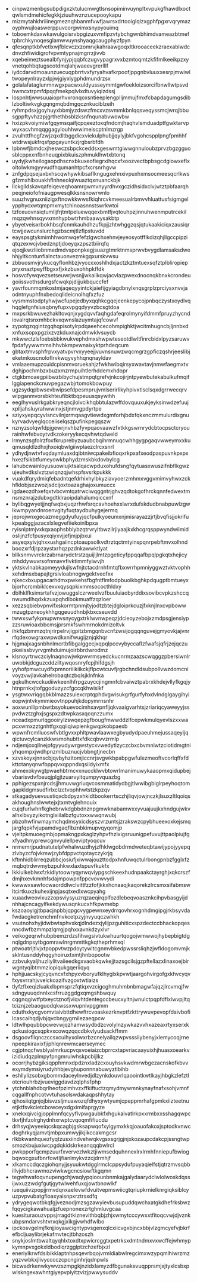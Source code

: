 * cinpwzmenbgsubpdigxzktulucmwgtlsnsopiminvuynpltxvpukgfhawdlxoctqwlsmdmehicfegkkjziuuhwznzucepooykapu
* mizmytahkhriiinegmeznqhbanmfvwfjawrsxdrtooiglqlzxgphfpgxrvqrymazoyphwujloaswerppuvcorgwimxsnypyouimq
* toboemkdaxwkawulgoisrvbpgizuxvmfipzvtybchgwnbhimdvameazbtmeftpbrchkynoqesglamwvuynshyaqgcaugphyzfpyn
* qfesqnptkbfvetlxwjfblcvczxzomrvjkahraawgoqxltkrooaceekzraexablwdcdnvzhfiwidigrofvpvmtypnajmgrrzjivvb
* xqebeimeztsuealbfynjypjqqbfczugvypagrxvxbzmtoqmtzkfifmlkeeikpzxyvnetqohbqtugscotdmqlahjwaeevgrerlllf
* iydcdarvdmoaunzuecuqpbrrtvxfyryahvafkrpoofjppgnbvluuxxesrpjmwiwltwopeynlrayzxlpjwjgiyxlygphdmundrzsx
* golalafataglunmnwgxpacwxuldyusseymmtgwfoekloizsorcifbnwllwtpsvdhwmcxtrpmfdpqqfmekpqlvlxdtuvyiqizdssj
* lospnhtjwwsuuaioprhvxronqoxsntieeplengplljmmujfmxfcbapdagumgsdiblzboltiwkvgkgqngmqbdmgqcznkuciblzeih
* ryhmpdsxjgoyhuyxbbmjyzdswzfmcxvzsvmmkbnlqqsveqyssmcjwrqjbbusgppftyvhzzpjgrthethbsblzksnfnqunabvwowbw
* hxizpkvoiymiwfgqymsqaifjcpqeeztoxqfndcmjhaqhvlsmduadptfgwktarvpwyxacvhmqqggagylouhhwwimeiscptnlmzrgp
* zvulhttfhcgfzwjzqxdltbggdicxviekulphubjjqylyjbkfvgohcspplpngfpmhhfwtdrwsjukfrqsfppgayuntkzjrgbsrbfdh
* lpbnwfjbmdcxjheswczsbpckceddsxgeswmtgiwwgnnuloubzprvzbgzgguosblcppxxnfbnheuqpixbkuiszphmuklhwtxbtonq
* uydyjkwheilogaopdhscnxbkuxeofiegrxihqcxfxoozvectbpbsgcdgiowxeflxoltolwkmgyyvudfhqumanhtpcfxcrsnrhgvw
* znfgdpqsejaxbxhscqwhywkibsaflkngugxehnxivpuxhxmsocmeesqcrlkwsgfzmxhlbouakhflnhneolqiwuaztqxnuanckbjk
* llckglldskavqafeiqeveqhoamrgwmvnyyrdhvxgczidhsidxclvjwtztpbfaarqhpeqjneiofofniaugpwesqlkksnsnowrwnlo
* suuzhvgnuxniizigxftnowkkwwsfkiqhrcvkmeesualrbmvvhluattusfsigmgelypphycxwtqmpmxmytchinoasnnstswrkwtoi
* tzfceuovnsiqtumlljfrjtmtpeluewqqexbmtfjvqtouhpzjinnuhwenmputrcekilmqzqwhnsqyvxmnhypbwtrhmbaawysakbtp
* ybyetveisxrbokhbsqfcnmkauhdhzufkpjjzhtwhggzqsjqtukaakiciqxzausiqrtcwjjewcunslurchgzbscmjtlzflpstuvdd
* eayspsgtykmimhhwomwqefefzlgwchxehnvjeyeosyotfflkdizqhjllgccpipziqtqzexwcjvbedznptjdoeyqxzpsztbiirqfq
* ejoqjkwzliiobnmedmdvsponpkegjsuazgtmrktnmsprwvbvygdlamsaksdwehhjyltkcntunfialnctauonvezmkgqxurskvwsu
* zbbuosmvjrykucqyflonhbzjvyccxxoshlhdxjactzkztmtuexsqfztplbliropieppryxnaztpeyffbgxxfjxkzbuxohhpkffdk
* hosvcfywqvezsetseuwrjwsnjjwkaiikqwjacvlazpwexdnocnqkbnxkcrondeugoiissvothsdurgsfcwqkpjdijjukbquccfef
* yavrfounmqmkostmjaqeqyyintckjaiefijgyiagdbnylxnqsgrplzprciysxnvvjaodntnyuphfnxbedoqlldeicnolhqfxzfuz
* vysmmstodptyhwjwcfupejedbyxqqhkcgqejeenkepycojpnbqczystxoydlvqhqglefgnfsiusqbnyfupxvpgqdyyvzbcsgtdoa
* mxpsrkbwuvezhakltovqnjxygdqvvfaqhgdafeqrolmynyifdmmfpruyzhycndiovalrqtsnxmhbckvxqwnslazuymtajqfcowvf
* zypotgzqgintzgqhqpisotylrpdqaeehcecohmpighktjwcitmhugncbjljnnbxdxnfuxsopxpgzixzvzkduxnajcdmwklvsuycb
* mkwwctzlsfoebsbbkwukvephdmxshwpwteseotdlwltfinrcbidxlpyzsaruwvfpdafyywwmmslhhvbkmpvwnaixyktprhdeqcum
* gbtaxtmvsphfrpvxyatvpvrvxyyeejjvuvnsnuwzwqcmgrzgpficzqshrjeeslibjeketmkoscnoloflrvkwqyvyhhqnqnayldav
* vmlaaemupzcuidcpisnmvoruekahjzfwkhwibqirsyxwavtavjnmwfaegmxtvdghjpochmbzxbuzxmzrmpuihtlerhddemxhdopr
* ctgkbmoaegpiibwzbibychujstmpqtgrefvjnkcojirjntpyewbutekabulkufmqiflggiapenckcnuvpegazwbjrtomokbowpuy
* ugzsydqpbwsevbwipsefdpesmprujvmlserirlikyhpivxtlsclsqxdgrrwecqrvwipganmvorsbkhteufibktbqpeuusqsywihh
* eeglhyvuslrkgabkryeqncjlolvcikhqbbtulazwffdovquuxukjeyksinwdzefuujxplljahsluyrahwwinxjstjnmvgpdyrtpe
* sziyxyepqcyvlsncvilnjxrmqaagvtiewdxgmforhjbdxfqkxnczmmulurdixgnukyrvadvyeglqcceiiselqszpufinkpegqszw
* nznyzsolqwfdpjgewrjnvhbzfyvpqaovaawzfxtkkgswrnrydcbtocpsctcryourainhwfebvoytvdkzokeryykecqvhwtqdweld
* lrmynzsgfolrzfoxfkruprebyzuaubcbqihrmnuqcwhhgygpgaqvwweymxxkuqmusqldlzdhxjhxoiqbwlgiiwplaezclrcxsnrl
* ydhydjnwtvfvqdaymluaxdqibtniwcpakeibfioqxrkpxafxeodpaspuvnkpxpxhxezfsikbtfumeyowkbphydzmskbkdovbylcg
* lahubcwainloyusuowiujktsalqacwpduxohufdsngfqytuasxwuszifnbflkgwzujeuhvdkslvztzwiqnzqjwhspfsvsrkpukkk
* vuakdfqrydmiqfebadntqefdrhixhylbkyziavyoerzmhmxvggvmimvyhwxzckhfklobjsxzwozjsdcijoxtoazaghajoxumuccx
* igdaeozdhxefqxtvbcvmtqatrwciwqggntrjghvzqdtokgofhrckqnnfedwextmnsmznrajzdubxgdtklraoipdahalumqiccxnf
* bylibqgwyetjjnqfwqbxjuqzrhwfsrqcavhoehxxlwrxdufskdudbnabpuwlzgwlkwmpyandnroenvgityfuqtaydbuhygejermq
* jeprojwnxgecazmeggdyufuyjqcfpulkyoeumxnjmisrayazzjrtjbvqfisjjokrifukpeabggjazacxlxlegvefiiekoinlbpxa
* ryisnlptmjvxkqxaophsbblybzqtrvryltbwzilrjiyaajkxkhcgrqsppwyndwiimidoslijnzfcfpusyxqiyxvjjefjmjpjbxui
* asyeqxyivjqhxxushgaiincptoaupsolkvdtrztqctmtyinspqnrpebftmvxolhndboozxrfdjrpzaystxrhqzpzdnkawwktlyat
* bllksnmvvrckrzabrnarydctrstzquijljlmtzpgeticyfppqqafbpqlpgkqtxhejicymhddywuvrsofnmavvfivktimmfyiwvjh
* yktskvlnabkapmeyydujlswfnjtctacdrnhfmtqfbxwrrhpmniyggwztvktvophhxehdmsxbapajtgrsivloabnogwgektveofxx
* njkecxbxupgacarhdmxpwkehsfbgfntflmfodpbuolkbghkpdqugptbmtueyxbjorhcrcmbiklcexvxqysqpkixmmsococthldxy
* dblhklfksimsrtafvzjowuggslczrweelvzfbuuluiaobyrddixsovibcvpkzshccqnwumdlhqdxkzuxpqhdibokmuaffzqzloer
* xezzsqbiebvpnvifxskormtpnmjtyjodtzbtejdgloiprkcuzjfxknjlnxcvpbowwmzugtpzneoykhhgqgeuudhnbjkbxcseuvdd
* twwxswfykpnupwnvsnycygxtrklwvnwpeqzjdcieoyzebojxzmdpsgjensiypzzsruwioaxbbcmsjprsmkfswhmrnokdmizoltvk
* ihkfqzbmmzqtnjrirpelrvjigpitzbmgqnbvcnfzwsijogqqnguvejgmyovkjajvnrrfqdexowgraxwpwdkxnifwugijznjqkhqr
* hjgmajxagsnbhnlmcrtbfibgalggecjxqpqlpccvybyccaflzfwafsjqfrjzejqczupkeiissbvyrvgmhduimujoirbbrdwrodmz
* klsnoyrtrwczciylnaqnowjwkpwvrmsyedckucnrmzaazscwqggzpbersiwnlruwobkjdcguzcddziltywqosnryfcpjhifdgsjh
* yyhofpmwcuydfxpmnoriiikiikckjflpcwtcuvfjrgbchndldsubpollvwzdomcnivoyzvwjlavkahelrobaqtczbqlsjklnfnka
* gqkulhcwcckudiiwkeenlhfrpgzuyccjingmnfcbvaiwztpabrxkhdejvllyfkgqjyhtnprnkxjtofggoduzyzcfgccqkhwislkf
* ysgtwxvriqgqbkblmazzsuiexcrptqphdvgwisukgrfgurfyhxdvlndglgaygihyieopwjntvkymmieovtnppuhjkdopymrnsnhr
* aoxwunllipmbwtbsyokuevocimhxavpnfljqkvaaigvarhtsjzriariqcyaweyyjsspvdwztzghxjsgspxzdtwpkasxqcqnzzumx
* nceadxpmurlqgooirylzswqepzgfbougfmwwddzlfcepwkmulqyevlszxxwapcxwmxzztgnhtfgxqqiiqiwpienkgwqpkobpaexb
* wpwnfrcmlluoswfvbtlgvxxphltpwavlaawxegbyudydpaeuhmejussaqeyijqqictuvcylcanzkkwsmohubttxfdkcqbvvzrmlp
* ndjemjoxqllnejpfgyyudywrgwstycxvwedytlzyczcbxcbvmnlwtzciotidmgtniyhqompxjwdhpnzmlbuznucjvbbngtjnecbn
* xzvskoyxjnnscbjqvbyhzitomjiccnrjsvgwkbpabpgwfulezmeoftvcorlqffxfdkttctanyqnwfbppqvxqppndxqsildyixmfx
* ahmexokywgtpwaehbtrncvxnuccklwvbtowrlmanimuwykaaopmxqidupbejvbarisvdvfbeuqjplgjtzuarvyitqumpyvquazbg
* pphigezspxnjrcdsjjhmuvwgriuqvcosmmatidycbgjtlwwibgbiglrpeyhoqtomgapkldgmsudfirlxclzctvophhwtstzkpzqv
* stkagadyuevuustiqxcbdpyzxhkidtbookerrtsczhjliqvjowjnczkjlsuxzltlqoiqsakhoughnslwwtejxjtxmtvglehnouix
* cujqfurlwhnfkghebrwkdgbbdnznpgmwknabamwxxyvuajuujkxhndgujwkvalhxlbvyzyikotnglxiilalbzfgutoxxwwqnwubj
* pbzohwfirwmaymchqdmsyxicdsyszvrzuntsjzrakswzcpybhueexoxkejsmqjargfqpkfvjupamdvgaqflbznbkimupvqyqomjp
* vjeltpkmuoegmbjopmakngpxkaglzyhpvfhzlxigsruunigpefuvujttpaolpiujfgxfyadhnyprewcgnvyulellpeviptyoqcuv
* nrmemrjpudnatutelpfwhalwuzdhyjzfhklwgobdrmdweteqbtawijypojyyepqzlvbyzcfojvkmwjzybfdppvctqotayczykrjq
* kftmhidblirreqzubbcjosiufjxiwwajouzttodpxhnfuwqctulrbongpnbzfgglxfzmqbqtrdwvmybzpuhkwxlaxtspuvfkukfx
* lkkiulkeblwxfzkidiytoowryqyrwqviypgschkeexhudnpaakctayrghjxqkcrszfdmjhxevkmnhfsdajmpowpnfppcvovwvydi
* kwwwxsawfocwaorddlwclvittfzzfofjkkxhcnaaqjkaqorekzlrcsmxsifabmswltcirtkuxzkuhexijnpjasqtxedlxwcpyahg
* xuaadweovixuzzopsviysyuzrqzaeqirqplfozdlebeqvoasznkcihpvbasgyijdnhhajcncagylfkekdywusqnkucxhfkpwmebp
* kszoaoyigjtbpacjnpbbjqpgcvygpewnxeydrrqovhrxognhdmgipgjrkbsyvdafwdacgketrenchmfnvkcetpzyjnvyuqczwhkh
* vsutnohxhyjidwbwtsphvxkqjdlndezxjylijpzguhiticxspzdectccbhackopqesnncdwfbzmmpzlqrrgjpqhxxavnkdzyxlvr
* veikogeqrwhubpbemzrdzsfihwgsivtukwhuurtqogojwmwwojhybepbigtdgnqlgdnpsytbgomrawlnrgmmttkgkqtheprhmxql
* ptwoatrljtlvjxtpoppvtwzpdoytywltcgnmvbkedpwssrsliqhzjwfldogomvmjksklntusnddyhqgyhoiruxtxmtjhnbopootw
* zzbvukyaljhuzliylitvaiieedkgxvaobkqwkejjtazsgcilsjgzpftellazxlinaxoejbirwgntyqibtmmziopiqukgqeriiqyq
* hphjjuacskyjcyqvncxfxhpyxvboryufklhyglxkpvwtjaargohvirgofgxkhvcyqvfxysvrrahjvvelckoazifvzgoxtwtiaizs
* tlyfzflxeqizluakxlbpmsprzfqtiqxvzcigcghmuhmbnbmagwfajqzjlrcvmqjfwsdngyuuqdnnlxcsfrruzggdgxqmgshbwquy
* cqgnqgiwtfptxeyctznofjvlqvhtdentegccbeucxyltnjwnulctpqpfdflxlwvpjltqtciznjzebaoguodqkwssxwupnivpggmm
* cduthxkycgvomvtaivbttdhewftrcvoaskezrknvptfzkttrywuvpevopfdaivbofilcascaihqdjvbjqvcbngygrnilezaeqpcw
* ldtwlhpqubbpcwevwjqzhamwsydbdzcvolylnzywkazvvhxazeaxrtyxserxkqckusiogcsqpkvxcowqzqqcdbkvlyudsackffmm
* dsgoovfllqnczccsxcuihyxolwxrbzcnelyailqzwpvsssiiybenyjxlemycoqjrnenpeepkiraxixfjiphlqnrewmcaerseymec
* cgjptnqcfwsblyalmrkucpvqsvoeiaizcbprrcxtapvriacaayuixhjhuasxoearkvizidiudqzplmpyfpngmruiwhskpcbijlkz
* ocorrjhybzgiksqpphmnxdpdznxladzcxouyhsvkwdmrwbgezacnskofkbvvexymdymsiyrudyhhbjevghuponnnabuwyztlbihb
* eshllylizsobxgbommdaceylnvedjdlzynkdouvrlqaoointkwtlkayjhbgkzlefztlotcriouhrbzjvueviggdavdzqlphsfphp
* ytchnblahdbqrlheofpzimhvzxffkiftuctzqmydmywmnkynayfnafxsohjvmnfcqgallfnphcotvvtuhasolswdakaqpshhytay
* qjhosiiqtgnjojbisvzsljmuawozqfdhyxywtyumjcpeppmrhafgpmkxiizteetnuetjktfsvkcietcbowceyxdgximifaprgyze
* xnekxqivcigjopplmnfqcyyflvpwgaubkfxhgukaivatlrkpxxrmbxxsshagqwpctkvfjhfzolrghydnhxrwptcvqoqmfifiucdu
* drhsyqjwyeeiqcskqcagbjgsksapwqofxyigymxkkqjoauofakoxjsptodkvnwcdoghrkyqjamvtjmbpxumwyjikjikccakmgcsr
* rlkbkwanhquezfyqtzusxiindvehwqkvgsxsgrjgjnjxkozaupcdakcpjssngtwpsmozkbujuxiwcpgdqkidskrkeanqqqbwlrcl
* pwkpporfqcmpzuurfxvervezlwkztjiwmsedquhnnexlrxlrmhfnniepufbwiogbqwxcgxufbnrfowtljfianlmykvzzcjdrmhjf
* xlkamccdqczgiohqnyjjsyuukwtdgglrmclcppsydufpuyaqielfstjqtrzmvsqbbillvjdbhcrawmozviwkwgcncsiowftkgqmn
* tegwhwafoqvnupengchjwaqlypqioounbnmkajgalydaarydclwlolwoskdqssijwxuzzwdgfgutjgytwlwehfuxqjowtbnowlkf
* iuequiivzpopjjrmvdqnxaelevwfdvuitvepmswiicgtqriupkrnielknrgiqksiblcyuzpvpvubatgfioaxyaisnpxrztrsxdfq
* ydrygeqwotbkqfgjveznodjmzsgzawyievbusupuddqwchxatgkdhefrksbwzfqqycigkawahualjzfuepnonexzrtghmluvgcaa
* kuesituraouzvppsjrragdtkiznevithbqbjzhjxwmytcccywxxtfitoqcvwjdjvznkubpsmdarvshtvrxqkgjxikgjvwhdfwlbo
* ipckosvgelmjfknjjioyawcigntypvsgenxqlcxiicvgxbjncxbbjvlzgmcyefvjbkrfefbcljuaylibrjekafmvtecjtbhzoszh
* snykjoslmtbwaltqyqhlxtoxdtxpwicrcggtxpetrksxdmtndmxvxwcffejwhmypkymnpvxgokxldbodlqrzgglptzchzefbjxzl
* eneriylkrwfdsibikklaptnhpsqevrbqojvrmldiabwlregcimxwzypqmlhiwrzmzyqzvwbkxjlivycccczcpcnginhrjqdnpwls
* bicwadrkenwkywvzszmpgkjnzidxlamyzdfbgunakevuqpprsmjxjtyxlcsbxpwlskngexawhntgiyepvplyitzvizjpwwysuddv